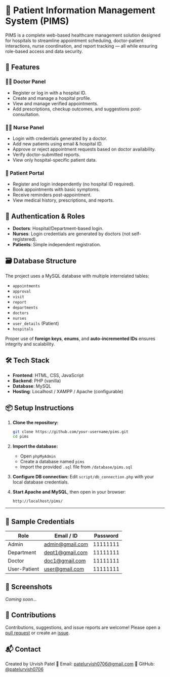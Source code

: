 # 🏥 Patient Information Management System (PIMS)

PIMS is a complete web-based healthcare management solution designed for hospitals to streamline appointment scheduling, doctor-patient interactions, nurse coordination, and report tracking — all while ensuring role-based access and data security.

## 🚀 Features
### 🧑‍⚕️ Doctor Panel
- Register or log in with a hospital ID.
- Create and manage a hospital profile.
- View and manage verified appointments.
- Add prescriptions, checkup outcomes, and suggestions post-consultation.

### 🧑‍⚕️ Nurse Panel
- Login with credentials generated by a doctor.
- Add new patients using email & hospital ID.
- Approve or reject appointment requests based on doctor availability.
- Verify doctor-submitted reports.
- View only hospital-specific patient data.

### 🧑 Patient Portal
- Register and login independently (no hospital ID required).
- Book appointments with basic symptoms.
- Receive reminders post-appointment.
- View medical history, prescriptions, and reports.

## 🔐 Authentication & Roles

- **Doctors**: Hospital/Department-based login.
- **Nurses**: Login credentials are generated by doctors (not self-registered).
- **Patients**: Simple independent registration.


## 🗃️ Database Structure

The project uses a MySQL database with multiple interrelated tables:

- `appointments`
- `approval`
- `visit`
- `report`
- `departments`
- `doctors`
- `nurses`
- `user_details` (Patient)
- `hospitals`

Proper use of **foreign keys**, **enums**, and **auto-incremented IDs** ensures integrity and scalability.

## 🛠️ Tech Stack

- **Frontend**: HTML, CSS, JavaScript
- **Backend**: PHP (vanilla)
- **Database**: MySQL
- **Hosting**: Localhost / XAMPP / Apache (configurable)


## 📦 Setup Instructions

1. **Clone the repository:**
   ```bash
   git clone https://github.com/your-username/pims.git
   cd pims
   ```
2. **Import the database:**

   * Open `phpMyAdmin`
   * Create a database named `pims`
   * Import the provided `.sql` file from `/database/pims.sql`

3. **Configure DB connection:**
   Edit `script/db_connection.php` with your local database credentials.

4. **Start Apache and MySQL**, then open in your browser:

   ```
   http://localhost/pims/
   ```

---

## 🧪 Sample Credentials

| Role         | Email / ID                                      | Password         |
| ------------ | ----------------------------------------------- | ---------------- |
| Admin        | admin@gmail.com                                 | 11111111         |
| Department   | dept1@gmail.com                                 | 11111111         |
| Doctor       | doc1@gmail.com                                  | 11111111         |
| User-Patient | user@gmail.com                                  | 11111111         |


## 📸 Screenshots

*Coming soon...*

## 🤝 Contributions

Contributions, suggestions, and issue reports are welcome!
Please open a [pull request](https://github.com/your-username/pims/pulls) or create an [issue](https://github.com/your-username/pims/issues).

## 📬 Contact

Created by Urvish Patel
📧 Email: [patelurvish0706@gmail.com](mailto:patelurvish0706@gmail.com)
📌 GitHub: [@patelurvish0706](https://github.com/patelurvish0706)
